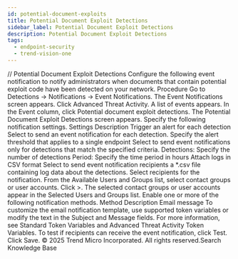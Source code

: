 ```yaml
---
id: potential-document-exploits
title: Potential Document Exploit Detections
sidebar_label: Potential Document Exploit Detections
description: Potential Document Exploit Detections
tags:
  - endpoint-security
  - trend-vision-one
---
```


/*<![CDATA[*/ $('#title').html($('meta[name=map-description]').attr('content')); /*]]>*/ Potential Document Exploit Detections Configure the following event notification to notify administrators when documents that contain potential exploit code have been detected on your network. Procedure Go to Detections → Notifications → Event Notifications. The Event Notifications screen appears. Click Advanced Threat Activity. A list of events appears. In the Event column, click Potential document exploit detections. The Potential Document Exploit Detections screen appears. Specify the following notification settings. Settings Description Trigger an alert for each detection Select to send an event notification for each detection. Specify the alert threshold that applies to a single endpoint Select to send event notifications only for detections that match the specified criteria. Detections: Specify the number of detections Period: Specify the time period in hours Attach logs in CSV format Select to send event notification recipients a *.csv file containing log data about the detections. Select recipients for the notification. From the Available Users and Groups list, select contact groups or user accounts. Click >. The selected contact groups or user accounts appear in the Selected Users and Groups list. Enable one or more of the following notification methods. Method Description Email message To customize the email notification template, use supported token variables or modify the text in the Subject and Message fields. For more information, see Standard Token Variables and Advanced Threat Activity Token Variables. To test if recipients can receive the event notification, click Test. Click Save. © 2025 Trend Micro Incorporated. All rights reserved.Search Knowledge Base
